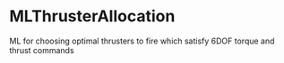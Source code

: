 # MLThrusterAllocation
ML for choosing optimal thrusters to fire which satisfy 6DOF torque and thrust commands
